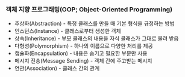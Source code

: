 ### 객체 지향 프로그래밍(OOP; Object-Oriented Programming)

* 추상화(Abstraction) - 특정 클래스를 만들 때 기본 형식을 규정하는 방법
* 인스턴스(Instance) - 클래스로부터 생성한 객체
* 상속(Inheritance) - 부모 클래스의 내용을 자식 클래스가 그대로 물려 받음
* 다형성(Polymorphism) - 하나의 이름으로 다양한 처리를 제공
* 캡슐화(Encapsulation) - 내용은 숨기고 필요한 부분만 사용
* 메시지 전송(Message Sending) - 객체 간에 주고받는 메시지
* 연관(Association) - 클래스 간의 관계